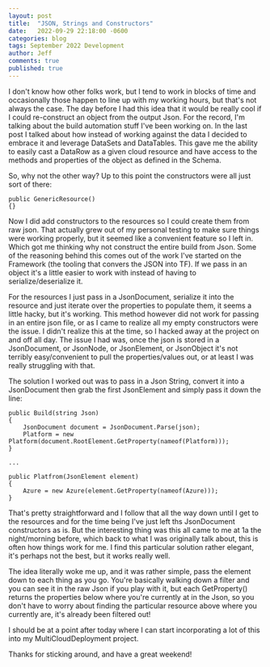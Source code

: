 ```yaml
---
layout: post
title:  "JSON, Strings and Constructors"
date:   2022-09-29 22:18:00 -0600
categories: blog
tags: September 2022 Development
author: Jeff
comments: true
published: true
---
```

I don't know how other folks work, but I tend to work in blocks of time and occasionally those happen to line up with my working hours, but that's not always the case. The day before I had this idea that it would be really cool if I could re-construct an object from the output Json. For the record, I'm talking about the build automation stuff I've been working on. In the last post I talked about how instead of working against the data I decided to embrace it and leverage DataSets and DataTables. This gave me the ability to easily cast a DataRow as a given cloud resource and have access to the methods and properties of the object as defined in the Schema.

So, why not the other way? Up to this point the constructors were all just sort of there:

```c-sharp
public GenericResource()
{}
```

Now I did add constructors to the resources so I could create them from raw json. That actually grew out of my personal testing to make sure things were working properly, but it seemed like a convenient feature so I left in. Which got me thinking why not construct the entire build from Json. Some of the reasoning behind this comes out of the work I've started on the Framework (the tooling that convers the JSON into TF). If we pass in an object it's a little easier to work with instead of having to serialize/deserialize it.

For the resources I just pass in a JsonDocument, serialize it into the resource and just iterate over the properties to populate them, it seems a little hacky, but it's working. This method however did not work for passing in an entire json file, or as I came to realize all my empty constructors were the issue. I didn't realize this at the time, so I hacked away at the project on and off all day. The issue I had was, once the json is stored in a JsonDocument, or JsonNode, or JsonElement, or JsonObject it's not terribly easy/convenient to pull the properties/values out, or at least I was really struggling with that.

The solution I worked out was to pass in a Json String, convert it into a JsonDocument then grab the first JsonElement and simply pass it down the line:

```c-sharp
public Build(string Json)
{
    JsonDocument document = JsonDocument.Parse(json);
    Platform = new Platform(document.RootElement.GetProperty(nameof(Platform)));
}

...

public Platfrom(JsonElement element)
{
    Azure = new Azure(element.GetProperty(nameof(Azure)));
}
```

That's pretty straightforward and I follow that all the way down until I get to the resources and for the time being I've just left ths JsonDocument constructors as is. But the interesting thing was this all came to me at 1a the night/morning before, which back to what I was originally talk about, this is often how things work for me. I find this particular solution rather elegant, it's perhaps not the best, but it works really well.

The idea literally woke me up, and it was rather simple, pass the element down to each thing as you go. You're basically walking down a filter and you can see it in the raw Json if you play with it, but each GetProperty() returns the properties below where you're currently at in the Json, so you don't have to worry about finding the particular resource above where you currently are, it's already been filtered out!

I should be at a point after today where I can start incorporating a lot of this into my MultiCloudDeployment project.

Thanks for sticking around, and have a great weekend!